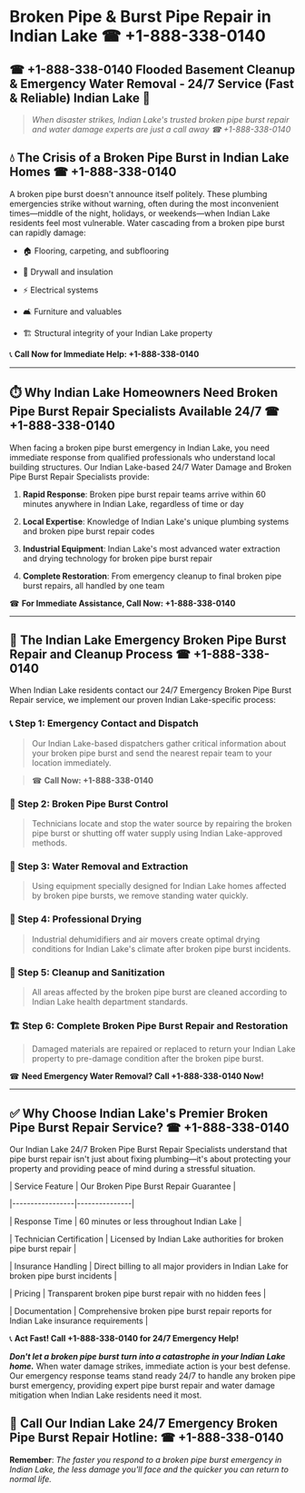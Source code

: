 # Broken Pipe & Burst Pipe Repair in Indian Lake ☎ +1-888-338-0140  
## ☎ +1-888-338-0140 Flooded Basement Cleanup & Emergency Water Removal - 24/7 Service (Fast & Reliable) Indian Lake 🚨  

> *When disaster strikes, Indian Lake's trusted broken pipe burst repair and water damage experts are just a call away ☎ +1-888-338-0140*  

## 💧 The Crisis of a Broken Pipe Burst in Indian Lake Homes ☎ +1-888-338-0140  

A broken pipe burst doesn't announce itself politely. These plumbing emergencies strike without warning, often during the most inconvenient times—middle of the night, holidays, or weekends—when Indian Lake residents feel most vulnerable. Water cascading from a broken pipe burst can rapidly damage:  

* 🏠 Flooring, carpeting, and subflooring  
* 🧱 Drywall and insulation  
* ⚡ Electrical systems  
* 🛋️ Furniture and valuables  
* 🏗️ Structural integrity of your Indian Lake property  

📞 **Call Now for Immediate Help: +1-888-338-0140**  

---  

## ⏱️ Why Indian Lake Homeowners Need Broken Pipe Burst Repair Specialists Available 24/7 ☎ +1-888-338-0140  

When facing a broken pipe burst emergency in Indian Lake, you need immediate response from qualified professionals who understand local building structures. Our Indian Lake-based 24/7 Water Damage and Broken Pipe Burst Repair Specialists provide:  

1. **Rapid Response**: Broken pipe burst repair teams arrive within 60 minutes anywhere in Indian Lake, regardless of time or day  
2. **Local Expertise**: Knowledge of Indian Lake's unique plumbing systems and broken pipe burst repair codes  
3. **Industrial Equipment**: Indian Lake's most advanced water extraction and drying technology for broken pipe burst repair  
4. **Complete Restoration**: From emergency cleanup to final broken pipe burst repairs, all handled by one team  

☎ **For Immediate Assistance, Call Now: +1-888-338-0140**  

---  

## 🔧 The Indian Lake Emergency Broken Pipe Burst Repair and Cleanup Process ☎ +1-888-338-0140  

When Indian Lake residents contact our 24/7 Emergency Broken Pipe Burst Repair service, we implement our proven Indian Lake-specific process:  

### 📞 Step 1: Emergency Contact and Dispatch  
> Our Indian Lake-based dispatchers gather critical information about your broken pipe burst and send the nearest repair team to your location immediately.  
> ☎ **Call Now: +1-888-338-0140**  

### 🚿 Step 2: Broken Pipe Burst Control  
> Technicians locate and stop the water source by repairing the broken pipe burst or shutting off water supply using Indian Lake-approved methods.  

### 🌊 Step 3: Water Removal and Extraction  
> Using equipment specially designed for Indian Lake homes affected by broken pipe bursts, we remove standing water quickly.  

### 💨 Step 4: Professional Drying  
> Industrial dehumidifiers and air movers create optimal drying conditions for Indian Lake's climate after broken pipe burst incidents.  

### 🧼 Step 5: Cleanup and Sanitization  
> All areas affected by the broken pipe burst are cleaned according to Indian Lake health department standards.  

### 🏗️ Step 6: Complete Broken Pipe Burst Repair and Restoration  
> Damaged materials are repaired or replaced to return your Indian Lake property to pre-damage condition after the broken pipe burst.  

☎ **Need Emergency Water Removal? Call +1-888-338-0140 Now!**  

---  

## ✅ Why Choose Indian Lake's Premier Broken Pipe Burst Repair Service? ☎ +1-888-338-0140  

Our Indian Lake 24/7 Broken Pipe Burst Repair Specialists understand that pipe burst repair isn't just about fixing plumbing—it's about protecting your property and providing peace of mind during a stressful situation.  

| Service Feature | Our Broken Pipe Burst Repair Guarantee |  
|-----------------|---------------|  
| Response Time | 60 minutes or less throughout Indian Lake |  
| Technician Certification | Licensed by Indian Lake authorities for broken pipe burst repair |  
| Insurance Handling | Direct billing to all major providers in Indian Lake for broken pipe burst incidents |  
| Pricing | Transparent broken pipe burst repair with no hidden fees |  
| Documentation | Comprehensive broken pipe burst repair reports for Indian Lake insurance requirements |  

📞 **Act Fast! Call +1-888-338-0140 for 24/7 Emergency Help!**  

***Don't let a broken pipe burst turn into a catastrophe in your Indian Lake home.*** When water damage strikes, immediate action is your best defense. Our emergency response teams stand ready 24/7 to handle any broken pipe burst emergency, providing expert pipe burst repair and water damage mitigation when Indian Lake residents need it most.  

## 📱 Call Our Indian Lake 24/7 Emergency Broken Pipe Burst Repair Hotline: ☎ +1-888-338-0140  

**Remember**: *The faster you respond to a broken pipe burst emergency in Indian Lake, the less damage you'll face and the quicker you can return to normal life.*